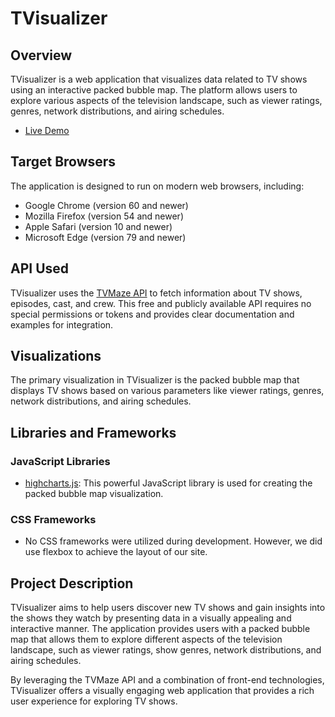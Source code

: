 # TVisualizer

## Overview

TVisualizer is a web application that visualizes data related to TV shows using an interactive packed bubble map. The platform allows users to explore various aspects of the television landscape, such as viewer ratings, genres, network distributions, and airing schedules.

* [Live Demo](https://kjs054.github.io/TVisualizer/)

## Target Browsers

The application is designed to run on modern web browsers, including:
* Google Chrome (version 60 and newer)
* Mozilla Firefox (version 54 and newer)
* Apple Safari (version 10 and newer)
* Microsoft Edge (version 79 and newer)

## API Used

TVisualizer uses the [TVMaze API](https://api.tvmaze.com) to fetch information about TV shows, episodes, cast, and crew. This free and publicly available API requires no special permissions or tokens and provides clear documentation and examples for integration.

## Visualizations

The primary visualization in TVisualizer is the packed bubble map that displays TV shows based on various parameters like viewer ratings, genres, network distributions, and airing schedules.

## Libraries and Frameworks

### JavaScript Libraries

* [highcharts.js](https://www.highcharts.com/): This powerful JavaScript library is used for creating the packed bubble map visualization.

### CSS Frameworks

* No CSS frameworks were utilized during development. However, we did use flexbox to achieve the layout of our site.

## Project Description

TVisualizer aims to help users discover new TV shows and gain insights into the shows they watch by presenting data in a visually appealing and interactive manner. The application provides users with a packed bubble map that allows them to explore different aspects of the television landscape, such as viewer ratings, show genres, network distributions, and airing schedules.

By leveraging the TVMaze API and a combination of front-end technologies, TVisualizer offers a visually engaging web application that provides a rich user experience for exploring TV shows.
